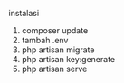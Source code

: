 instalasi
1. composer update
2. tambah .env
3. php artisan migrate
4. php artisan key:generate
5. php artisan serve
